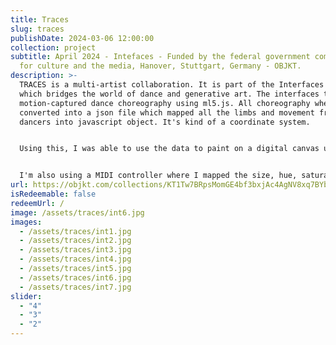 ```yaml
---
title: Traces
slug: traces
publishDate: 2024-03-06 12:00:00
collection: project
subtitle: April 2024 - Intefaces - Funded by the federal government commissioner
  for culture and the media, Hanover, Stuttgart, Germany - OBJKT.
description: >-
  TRACES is a multi-artist collaboration. It is part of the Interfaces project
  which bridges the world of dance and generative art. The interfaces team
  motion-captured dance choreography using ml5.js. All choreography where the
  converted into a json file which mapped all the limbs and movement from the
  dancers into javascript object. It's kind of a coordinate system.


  Using this, I was able to use the data to paint on a digital canvas using a particle system but instead of having all the particles starting on a random place on the canvas, they're divided into nodes. These nodes match the limbs of the dancers. For example I mostly uses the Head, Wrist,Shoulder, knees and feets as starting point for the particles. When I start generating an output, the particles start from these points.


  I'm also using a MIDI controller where I mapped the size, hue, saturation and brightness on the 4 top knobs and mapped all the frames from the dance on each of the 4 sliders. So 1 slider is really 1/4th of the whole sequence. So using this I could influence what was happening on the screen but still left the particles free to do their thing while moving the dancer on the timeline.
url: https://objkt.com/collections/KT1Tw7BRpsMomGE4bf3bxjAc4AgNV8xq7BYb
isRedeemable: false
redeemUrl: /
image: /assets/traces/int6.jpg
images:
  - /assets/traces/int1.jpg
  - /assets/traces/int2.jpg
  - /assets/traces/int3.jpg
  - /assets/traces/int4.jpg
  - /assets/traces/int5.jpg
  - /assets/traces/int6.jpg
  - /assets/traces/int7.jpg
slider:
  - "4"
  - "3"
  - "2"
---
```


